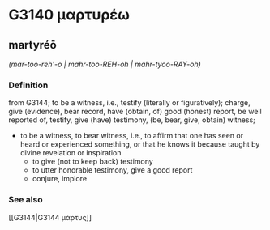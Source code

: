 # G3140 μαρτυρέω

## martyréō

_(mar-too-reh'-o | mahr-too-REH-oh | mahr-tyoo-RAY-oh)_

### Definition

from G3144; to be a witness, i.e., testify (literally or figuratively); charge, give (evidence), bear record, have (obtain, of) good (honest) report, be well reported of, testify, give (have) testimony, (be, bear, give, obtain) witness; 

- to be a witness, to bear witness, i.e., to affirm that one has seen or heard or experienced something, or that he knows it because taught by divine revelation or inspiration
  - to give (not to keep back) testimony
  - to utter honorable testimony, give a good report
  - conjure, implore

### See also

[[G3144|G3144 μάρτυς]]
